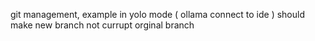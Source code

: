 git management, example  in yolo mode ( ollama connect to ide ) should make new branch not currupt orginal branch
